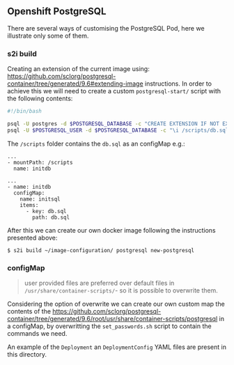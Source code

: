 ## Openshift PostgreSQL

There are several ways of customising the PostgreSQL Pod, here we illustrate only some of them.

### s2i build

Creating an extension of the current image using: https://github.com/sclorg/postgresql-container/tree/generated/9.6#extending-image
instructions.
In order to achieve this we will need to create a custom `postgresql-start/` script with the following contents:

```bash
#!/bin/bash

psql -U postgres -d $POSTGRESQL_DATABASE -c "CREATE EXTENSION IF NOT EXISTS pgcrypto;"
psql -U $POSTGRESQL_USER -d $POSTGRESQL_DATABASE -c "\i /scripts/db.sql"
```

The `/scripts` folder contains the `db.sql` as an configMap e.g.:

```
...
- mountPath: /scripts
  name: initdb

...
- name: initdb
  configMap:
    name: initsql
    items:
      - key: db.sql
        path: db.sql
```

After this we can create our own docker image following the instructions presented above:
```
$ s2i build ~/image-configuration/ postgresql new-postgresql
```

### configMap

> user provided files are preferred over default files in `/usr/share/container-scripts/`- so it is possible to overwrite them.

Considering the option of overwrite we can create our own custom map the contents of the https://github.com/sclorg/postgresql-container/tree/generated/9.6/root/usr/share/container-scripts/postgresql
in a configMap, by overwritting the `set_passwords.sh` script to contain the commands we need.

An example of the `Deployment` an `DeploymentConfig` YAML files are present in this directory.
